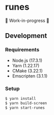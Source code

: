 # runes

🚧 Work-in-progress 🚧

## Development

### Requirements

- Node.js (17.3.1)
- Yarn (1.22.17)
- CMake (3.22.1)
- Emscripten (3.1.1)

### Setup

```bash
$ yarn install
$ yarn build-screen
$ yarn start-runes
```
